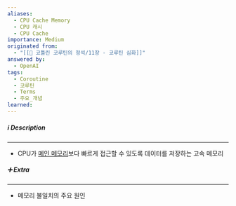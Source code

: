 ```yaml
---
aliases:
  - CPU Cache Memory
  - CPU 캐시
  - CPU Cache
importance: Medium
originated from:
  - "[[📘 코틀린 코루틴의 정석/11장 - 코루틴 심화]]"
answered by:
  - OpenAI
tags:
  - Coroutine
  - 코루틴
  - Terms
  - 주요_개념
learned:
---
```

##### ℹ️ Description
---
- CPU가 [메인 메모리](메인%20메모리.md)보다 빠르게 접근할 수 있도록 데이터를 저장하는 고속 메모리

##### ➕ Extra
---
- 메모리 불일치의 주요 원인
